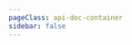 ```yaml
---
pageClass: api-doc-container
sidebar: false
---
```


<ApiFrame href="../api/utils/index.html"></ApiFrame>
